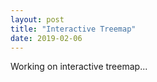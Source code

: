 ```yaml
---
layout: post
title: "Interactive Treemap"
date: 2019-02-06
---
```


Working on interactive treemap...

<style>

    #example rect {
      fill: steelblue;
    }

    #example text {
      fill: white;
      font: 10px sans-serif;
      text-anchor: end;
    }

</style>

<svg id="bar-chart"></svg>

<script src="https://d3js.org/d3.v3.min.js" charset="utf-8"></script>
<script src="https://ajander.github.io/js/first-viz-code.js"></script>
